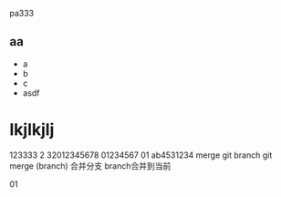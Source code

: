 pa333
## aa
- a
- b
- c
- asdf
# lkjlkjlj

123333
2
32012345678
01234567
01
ab4531234
merge 
git branch
git merge (branch) 合并分支 branch合并到当前

01
